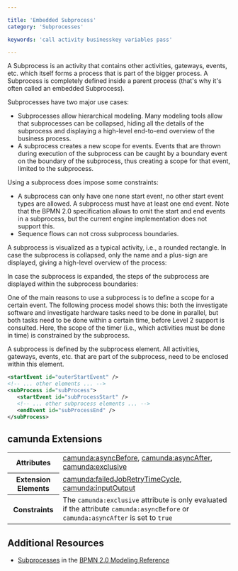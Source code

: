 ```yaml
---

title: 'Embedded Subprocess'
category: 'Subprocesses'

keywords: 'call activity businesskey variables pass'

---
```



A Subprocess is an activity that contains other activities, gateways, events, etc. which itself forms a process that is part of the bigger process. A Subprocess is completely defined inside a parent process (that's why it's often called an embedded Subprocess).

Subprocesses have two major use cases:

*   Subprocesses allow hierarchical modeling. Many modeling tools allow that subprocesses can be collapsed, hiding all the details of the subprocess and displaying a high-level end-to-end overview of the business process.
*   A subprocess creates a new scope for events. Events that are thrown during execution of the subprocess can be caught by a boundary event on the boundary of the subprocess, thus creating a scope for that event, limited to the subprocess.

Using a subprocess does impose some constraints:

*   A subprocess can only have one none start event, no other start event types are allowed. A subprocess must have at least one end event. Note that the BPMN 2.0 specification allows to omit the start and end events in a subprocess, but the current engine implementation does not support this.
*   Sequence flows can not cross subprocess boundaries.

A subprocess is visualized as a typical activity, i.e., a rounded rectangle. In case the subprocess is collapsed, only the name and a plus-sign are displayed, giving a high-level overview of the process:

<div data-bpmn-diagram="tutorial/subprocess"></div>

In case the subprocess is expanded, the steps of the subprocess are displayed within the subprocess boundaries:

<div data-bpmn-diagram="tutorial/subprocess_expanded"></div>

One of the main reasons to use a subprocess is to define a scope for a certain event. The following process model shows this: both the investigate software and investigate hardware tasks need to be done in parallel, but both tasks need to be done within a certain time, before Level 2 support is consulted. Here, the scope of the timer (i.e., which activities must be done in time) is constrained by the subprocess.

<div data-bpmn-diagram="tutorial/subprocess_attached"></div>

A subprocess is defined by the subprocess element. All activities, gateways, events, etc. that are part of the subprocess, need to be enclosed within this element.

```xml
<startEvent id="outerStartEvent" />
<!-- ... other elements ... -->
<subProcess id="subProcess">
   <startEvent id="subProcessStart" />
   <!-- ... other subprocess elements ... -->
   <endEvent id="subProcessEnd" />
</subProcess>
```

## camunda Extensions

<table class="table table-striped">
  <tr>
    <th>Attributes</th>
    <td>
      <a href="ref:#custom-extensions-camunda-extension-attributes-camundaasyncbefore">camunda:asyncBefore</a>,
      <a href="ref:#custom-extensions-camunda-extension-attributes-camundaasyncafter">camunda:asyncAfter</a>,
      <a href="ref:#custom-extensions-camunda-extension-attributes-camundaexclusive">camunda:exclusive</a>
    </td>
  </tr>
  <tr>
    <th>Extension Elements</th>
    <td>
      <a href="ref:#custom-extensions-camunda-extension-elements-camundafailedjobretrytimecycle">camunda:failedJobRetryTimeCycle</a>,
      <a href="ref:#custom-extensions-camunda-extension-elements-camundainputoutput">camunda:inputOutput</a>
    </td>
  </tr>
  <tr>
    <th>Constraints</th>
    <td>
      The <code>camunda:exclusive</code> attribute is only evaluated if the attribute
      <code>camunda:asyncBefore</code> or <code>camunda:asyncAfter</code> is set to <code>true</code>
    </td>
  </tr>
</table>


## Additional Resources

*   [Subprocesses](http://camunda.org/bpmn/reference.html#activities-subprocess) in the [BPMN 2.0 Modeling Reference](http://camunda.org/bpmn/reference.html)

